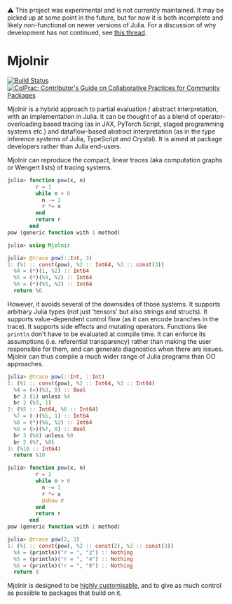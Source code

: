 ⚠️ This project was experimental and is not currently maintained. It may be picked up at some point in the future, but for now it is both incomplete and likely non-functional on newer versions of Julia. For a discussion of why development has not continued, see [this thread](https://github.com/FluxML/Mjolnir.jl/pull/34#issuecomment-952526860).

# Mjolnir

[![Build Status](https://travis-ci.org/FluxML/Mjolnir.jl.svg?branch=master)](https://travis-ci.org/FluxML/Mjolnir.jl)
[![ColPrac: Contributor's Guide on Collaborative Practices for Community Packages](https://img.shields.io/badge/ColPrac-Contributor's%20Guide-blueviolet)](https://github.com/SciML/ColPrac)

Mjolnir is a hybrid approach to partial evaluation / abstract interpretation,
with an implementation in Julia. It can be thought of as a blend of
operator-overloading based tracing (as in JAX, PyTorch Script, staged
programming systems etc.) and dataflow-based abstract interpretation (as in the
type inference systems of Julia, TypeScript and Crystal). It is aimed at package
developers rather than Julia end-users.

Mjolnir can reproduce the compact, linear traces (aka computation graphs or
Wengert lists) of tracing systems.

```julia
julia> function pow(x, n)
         r = 1
         while n > 0
           n -= 1
           r *= x
         end
         return r
       end
pow (generic function with 1 method)

julia> using Mjolnir

julia> @trace pow(::Int, 3)
1: (%1 :: const(pow), %2 :: Int64, %3 :: const(3))
  %4 = (*)(1, %2) :: Int64
  %5 = (*)(%4, %2) :: Int64
  %6 = (*)(%5, %2) :: Int64
  return %6
```

However, it avoids several of the downsides of those systems. It supports
arbitrary Julia types (not just 'tensors' but also strings and structs). It
supports value-dependent control flow (as it can encode branches in the trace).
It supports side effects and mutating operators. Functions like `println` don't
have to be evaluated at compile time. It can enforce its assumptions (i.e.
referential transparency) rather than making the user responsible for them, and
can generate diagnostics when there are issues. Mjolnir can thus compile a much
wider range of Julia programs than OO approaches.

```julia
julia> @trace pow(::Int, ::Int)
1: (%1 :: const(pow), %2 :: Int64, %3 :: Int64)
  %4 = (>)(%3, 0) :: Bool
  br 3 (1) unless %4
  br 2 (%3, 1)
2: (%5 :: Int64, %6 :: Int64)
  %7 = (-)(%5, 1) :: Int64
  %8 = (*)(%6, %2) :: Int64
  %9 = (>)(%7, 0) :: Bool
  br 3 (%8) unless %9
  br 2 (%7, %8)
3: (%10 :: Int64)
  return %10
```

```julia
julia> function pow(x, n)
         r = 1
         while n > 0
           n -= 1
           r *= x
           @show r
         end
         return r
       end
pow (generic function with 1 method)

julia> @trace pow(2, 3)
1: (%1 :: const(pow), %2 :: const(2), %3 :: const(3))
  %4 = (println)("r = ", "2") :: Nothing
  %5 = (println)("r = ", "4") :: Nothing
  %6 = (println)("r = ", "8") :: Nothing
  return 8
```

Mjolnir is designed to be [highly
customisable](https://github.com/MikeInnes/Mjolnir.jl/blob/master/docs/types.md),
and to give as much control as possible to packages that build on it.
